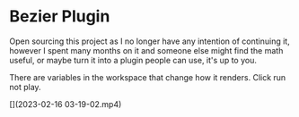 # Bezier Plugin

Open sourcing this project as I no longer have any intention of continuing it, however I spent many months on it and someone else might find the math useful, or maybe turn it into a plugin people can use, it's up to you.

There are variables in the workspace that change how it renders. Click run not play.

[](2023-02-16 03-19-02.mp4)
